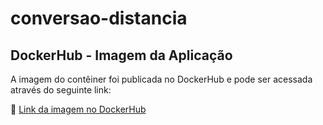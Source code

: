 # conversao-distancia

## DockerHub - Imagem da Aplicação

A imagem do contêiner foi publicada no DockerHub e pode ser acessada através do seguinte link:

🔗 [Link da imagem no DockerHub](https://hub.docker.com/r/marcotulio95/conversao-distancia)
